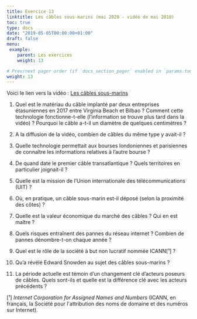 ```yaml
---
title: Exercice 13
linktitle: Les câbles sous-marins (mai 2020 - vidéo de mai 2018)
toc: true
type: docs
date: "2019-05-05T00:00:00+01:00"
draft: false
menu:
 example:
    parent: Les exercices
    weight: 13

# Prev/next pager order (if `docs_section_pager` enabled in `params.toml`)
weight: 13
---
```


Voici le lien vers la vidéo : [Les câbles sous-marins](https://www.youtube.com/watch?v=qkkEMg_pWp0&t=1s)


1) Quel est le matériau du câble implanté par deux entreprises étasuniennes en 2017 entre Virginia Beach et Bilbao ? Comment cette technologie fonctionne-t-elle (l’information se trouve plus tard dans la vidéo) ? Pourquoi le câble a-t-il un diamètre de quelques centimètres ?

2) A la diffusion de la vidéo, combien de câbles du même type y avait-il ?

3) Quelle technologie permettait aux bourses londoniennes et parisiennes de connaître les informations relatives à l’autre bourse ?

4) De quand date le premier câble transatlantique ? Quels territoires en particulier joignait-il ?

5) Quelle est la mission de l’Union internationale des télécommunications (UIT) ?

6) Où, en pratique, un câble sous-marin est-il déposé (selon la proximité des côtes) ?

7) Quelle est la valeur économique du marché des câbles ? Qui en est maître ?

8) Quels risques entraînent des pannes du réseau internet ? Combien de pannes dénombre-t-on chaque année ?

9) Quel est le rôle de la société à but non lucratif nommée ICANN[¹] ?

10) Qu’a révélé Edward Snowden au sujet des câbles sous-marins ?

11) La période actuelle est témoin d’un changement clé d’acteurs poseurs de câbles. Quels sont-ils et quelle est la différence clé avec les acteurs précédents ?

[¹] _Internet Corporation for Assigned Names and Numbers_ (ICANN, en français, la Société pour l'attribution des noms de domaine et des numéros sur Internet).


